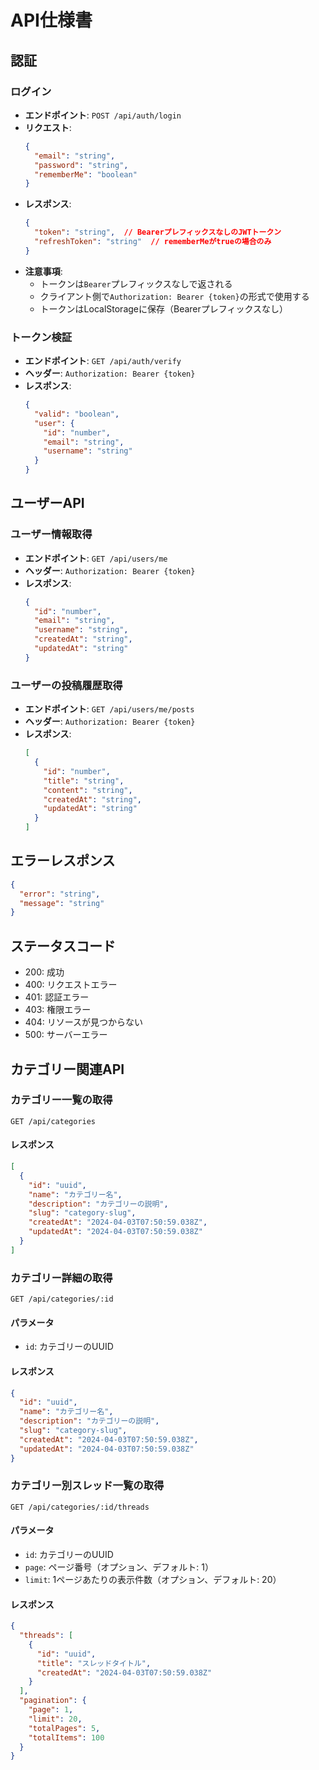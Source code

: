 # API仕様書

## 認証

### ログイン
- **エンドポイント**: `POST /api/auth/login`
- **リクエスト**:
  ```json
  {
    "email": "string",
    "password": "string",
    "rememberMe": "boolean"
  }
  ```
- **レスポンス**:
  ```json
  {
    "token": "string",  // BearerプレフィックスなしのJWTトークン
    "refreshToken": "string"  // rememberMeがtrueの場合のみ
  }
  ```
- **注意事項**:
  - トークンは`Bearer`プレフィックスなしで返される
  - クライアント側で`Authorization: Bearer {token}`の形式で使用する
  - トークンはLocalStorageに保存（Bearerプレフィックスなし）

### トークン検証
- **エンドポイント**: `GET /api/auth/verify`
- **ヘッダー**: `Authorization: Bearer {token}`
- **レスポンス**:
  ```json
  {
    "valid": "boolean",
    "user": {
      "id": "number",
      "email": "string",
      "username": "string"
    }
  }
  ```

## ユーザーAPI

### ユーザー情報取得
- **エンドポイント**: `GET /api/users/me`
- **ヘッダー**: `Authorization: Bearer {token}`
- **レスポンス**:
  ```json
  {
    "id": "number",
    "email": "string",
    "username": "string",
    "createdAt": "string",
    "updatedAt": "string"
  }
  ```

### ユーザーの投稿履歴取得
- **エンドポイント**: `GET /api/users/me/posts`
- **ヘッダー**: `Authorization: Bearer {token}`
- **レスポンス**:
  ```json
  [
    {
      "id": "number",
      "title": "string",
      "content": "string",
      "createdAt": "string",
      "updatedAt": "string"
    }
  ]
  ```

## エラーレスポンス
```json
{
  "error": "string",
  "message": "string"
}
```

## ステータスコード
- 200: 成功
- 400: リクエストエラー
- 401: 認証エラー
- 403: 権限エラー
- 404: リソースが見つからない
- 500: サーバーエラー

## カテゴリー関連API

### カテゴリー一覧の取得

```
GET /api/categories
```

#### レスポンス
```json
[
  {
    "id": "uuid",
    "name": "カテゴリー名",
    "description": "カテゴリーの説明",
    "slug": "category-slug",
    "createdAt": "2024-04-03T07:50:59.038Z",
    "updatedAt": "2024-04-03T07:50:59.038Z"
  }
]
```

### カテゴリー詳細の取得

```
GET /api/categories/:id
```

#### パラメータ
- `id`: カテゴリーのUUID

#### レスポンス
```json
{
  "id": "uuid",
  "name": "カテゴリー名",
  "description": "カテゴリーの説明",
  "slug": "category-slug",
  "createdAt": "2024-04-03T07:50:59.038Z",
  "updatedAt": "2024-04-03T07:50:59.038Z"
}
```

### カテゴリー別スレッド一覧の取得

```
GET /api/categories/:id/threads
```

#### パラメータ
- `id`: カテゴリーのUUID
- `page`: ページ番号（オプション、デフォルト: 1）
- `limit`: 1ページあたりの表示件数（オプション、デフォルト: 20）

#### レスポンス
```json
{
  "threads": [
    {
      "id": "uuid",
      "title": "スレッドタイトル",
      "createdAt": "2024-04-03T07:50:59.038Z"
    }
  ],
  "pagination": {
    "page": 1,
    "limit": 20,
    "totalPages": 5,
    "totalItems": 100
  }
}
``` 